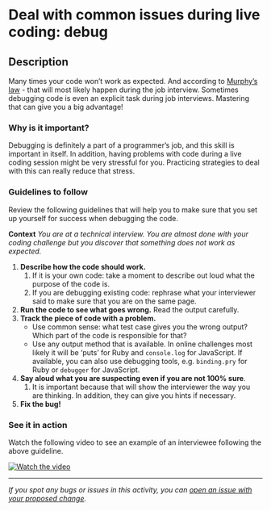 # Deal with common issues during live coding: debug

## Description

Many times your code won’t work as expected. And according to [Murphy’s law](https://en.wikipedia.org/wiki/Murphy%27s_law) - that will most likely happen during the job interview. Sometimes debugging code is even an explicit task during job interviews. Mastering that can give you a big advantage!

### Why is it important?

Debugging is definitely a part of a programmer’s job, and this skill is important in itself. In addition, having problems with code during a live coding session might be very stressful for you. Practicing strategies to deal with this can really reduce that stress.

### Guidelines to follow

Review the following guidelines that will help you to make sure that you set up yourself for success when debugging the code.

**Context**
*You are at a technical interview. You are almost done with your coding challenge but you discover that something does not work as expected.*

1. **Describe how the code should work.**
    1. If it is your own code: take a moment to describe out loud what the purpose of the code is.
    2. If you are debugging existing code: rephrase what your interviewer said to make sure that you are on the same page.
2. **Run the code to see what goes wrong.** Read the output carefully.
3. **Track the piece of code with a problem.**
    - Use common sense: what test case gives you the wrong output? Which part of the code is responsible for that?
    - Use any output method that is available. In online challenges most likely it will be ‘puts’ for Ruby and `console.log` for JavaScript. If available, you can also use debugging tools, e.g. `binding.pry` for Ruby or `debugger` for JavaScript.
4. **Say aloud what you are suspecting even if you are not 100% sure**.
    1. It is important because that will show the interviewer the way you are thinking. In addition, they can give you hints if necessary.
5. **Fix the bug!**

### See it in action

Watch the following video to see an example of an interviewee following the above guideline.

 
 [![Watch the video](https://img.youtube.com/vi/u8ojGK0Hx90/0.jpg)](https://www.youtube.com/watch?v=u8ojGK0Hx90)

---

*If you spot any bugs or issues in this activity, you can [open an issue with your proposed change](https://github.com/microverseinc/curriculum-transversal-skills/blob/main/git-github/articles/open_issue.md).*

